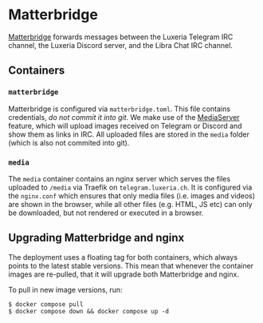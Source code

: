 # Matterbridge

[Matterbridge](https://github.com/42wim/matterbridge) forwards messages between
the Luxeria Telegram IRC channel, the Luxeria Discord server, and the Libra Chat
IRC channel.

## Containers

### `matterbridge`

Matterbridge is configured via `matterbridge.toml`. This file contains
credentials, _do not commit it into git_. We make use of the
[MediaServer](https://github.com/42wim/matterbridge/wiki/Mediaserver-setup-(advanced))
feature, which will upload images received on Telegram or Discord and show them
as links in IRC. All uploaded files are stored in the `media` folder
(which is also not commited into git).

### `media`

The `media` container contains an nginx server which serves the files uploaded
to `/media` via Traefik on `telegram.luxeria.ch`. It is configured via the
`nginx.conf` which ensures that only media files (i.e. images and videos) are
shown in the browser, while all other files (e.g. HTML, JS etc) can only be
downloaded, but not rendered or executed in a browser.

## Upgrading Matterbridge and nginx

The deployment uses a floating tag for both containers, which always points
to the latest stable versions. This mean that whenever the container
images are re-pulled, that it will upgrade both Matterbridge and nginx.

To pull in new image versions, run:

```console
$ docker compose pull
$ docker compose down && docker compose up -d
```